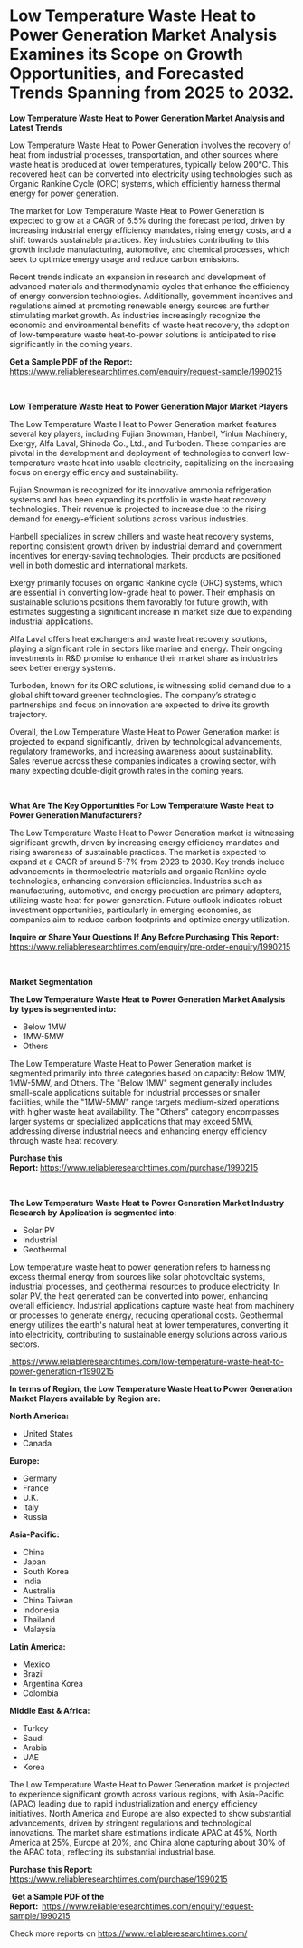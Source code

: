 <p><h1>Low Temperature Waste Heat to Power Generation Market Analysis Examines its Scope on Growth Opportunities, and Forecasted Trends Spanning from 2025 to 2032.</h1></p><p><strong>Low Temperature Waste Heat to Power Generation Market Analysis and Latest Trends</strong></p>
<p><p>Low Temperature Waste Heat to Power Generation involves the recovery of heat from industrial processes, transportation, and other sources where waste heat is produced at lower temperatures, typically below 200°C. This recovered heat can be converted into electricity using technologies such as Organic Rankine Cycle (ORC) systems, which efficiently harness thermal energy for power generation. </p><p>The market for Low Temperature Waste Heat to Power Generation is expected to grow at a CAGR of 6.5% during the forecast period, driven by increasing industrial energy efficiency mandates, rising energy costs, and a shift towards sustainable practices. Key industries contributing to this growth include manufacturing, automotive, and chemical processes, which seek to optimize energy usage and reduce carbon emissions. </p><p>Recent trends indicate an expansion in research and development of advanced materials and thermodynamic cycles that enhance the efficiency of energy conversion technologies. Additionally, government incentives and regulations aimed at promoting renewable energy sources are further stimulating market growth. As industries increasingly recognize the economic and environmental benefits of waste heat recovery, the adoption of low-temperature waste heat-to-power solutions is anticipated to rise significantly in the coming years.</p></p>
<p><strong>Get a Sample PDF of the Report:&nbsp;</strong> <a href="https://www.reliableresearchtimes.com/enquiry/request-sample/1990215?utm_campaign=2771&utm_medium=2&utm_source=Github&utm_content=ia&utm_term=07042025&utm_id=low-temperature-waste-heat-to-power-generation">https://www.reliableresearchtimes.com/enquiry/request-sample/1990215</a></p>
<p>&nbsp;</p>
<p><strong>Low Temperature Waste Heat to Power Generation Major Market Players</strong></p>
<p><p>The Low Temperature Waste Heat to Power Generation market features several key players, including Fujian Snowman, Hanbell, Yinlun Machinery, Exergy, Alfa Laval, Shinoda Co., Ltd., and Turboden. These companies are pivotal in the development and deployment of technologies to convert low-temperature waste heat into usable electricity, capitalizing on the increasing focus on energy efficiency and sustainability.</p><p>Fujian Snowman is recognized for its innovative ammonia refrigeration systems and has been expanding its portfolio in waste heat recovery technologies. Their revenue is projected to increase due to the rising demand for energy-efficient solutions across various industries.</p><p>Hanbell specializes in screw chillers and waste heat recovery systems, reporting consistent growth driven by industrial demand and government incentives for energy-saving technologies. Their products are positioned well in both domestic and international markets.</p><p>Exergy primarily focuses on organic Rankine cycle (ORC) systems, which are essential in converting low-grade heat to power. Their emphasis on sustainable solutions positions them favorably for future growth, with estimates suggesting a significant increase in market size due to expanding industrial applications.</p><p>Alfa Laval offers heat exchangers and waste heat recovery solutions, playing a significant role in sectors like marine and energy. Their ongoing investments in R&D promise to enhance their market share as industries seek better energy systems.</p><p>Turboden, known for its ORC solutions, is witnessing solid demand due to a global shift toward greener technologies. The company’s strategic partnerships and focus on innovation are expected to drive its growth trajectory.</p><p>Overall, the Low Temperature Waste Heat to Power Generation market is projected to expand significantly, driven by technological advancements, regulatory frameworks, and increasing awareness about sustainability. Sales revenue across these companies indicates a growing sector, with many expecting double-digit growth rates in the coming years.</p></p>
<p>&nbsp;</p>
<p><strong>What Are The Key Opportunities For Low Temperature Waste Heat to Power Generation Manufacturers?</strong></p>
<p><p>The Low Temperature Waste Heat to Power Generation market is witnessing significant growth, driven by increasing energy efficiency mandates and rising awareness of sustainable practices. The market is expected to expand at a CAGR of around 5-7% from 2023 to 2030. Key trends include advancements in thermoelectric materials and organic Rankine cycle technologies, enhancing conversion efficiencies. Industries such as manufacturing, automotive, and energy production are primary adopters, utilizing waste heat for power generation. Future outlook indicates robust investment opportunities, particularly in emerging economies, as companies aim to reduce carbon footprints and optimize energy utilization.</p></p>
<p><strong>Inquire or Share Your Questions If Any Before Purchasing This Report:</strong> <a href="https://www.reliableresearchtimes.com/enquiry/pre-order-enquiry/1990215?utm_campaign=2771&utm_medium=2&utm_source=Github&utm_content=ia&utm_term=07042025&utm_id=low-temperature-waste-heat-to-power-generation">https://www.reliableresearchtimes.com/enquiry/pre-order-enquiry/1990215</a></p>
<p>&nbsp;</p>
<p><strong>Market Segmentation</strong></p>
<p><strong>The Low Temperature Waste Heat to Power Generation Market Analysis by types is segmented into:</strong></p>
<p><ul><li>Below 1MW</li><li>1MW-5MW</li><li>Others</li></ul></p>
<p><p>The Low Temperature Waste Heat to Power Generation market is segmented primarily into three categories based on capacity: Below 1MW, 1MW-5MW, and Others. The "Below 1MW" segment generally includes small-scale applications suitable for industrial processes or smaller facilities, while the "1MW-5MW" range targets medium-sized operations with higher waste heat availability. The "Others" category encompasses larger systems or specialized applications that may exceed 5MW, addressing diverse industrial needs and enhancing energy efficiency through waste heat recovery.</p></p>
<p><strong>Purchase this Report:&nbsp;</strong><a href="https://www.reliableresearchtimes.com/purchase/1990215?utm_campaign=2771&utm_medium=2&utm_source=Github&utm_content=ia&utm_term=07042025&utm_id=low-temperature-waste-heat-to-power-generation">https://www.reliableresearchtimes.com/purchase/1990215</a></p>
<p>&nbsp;</p>
<p><strong>The Low Temperature Waste Heat to Power Generation Market Industry Research by Application is segmented into:</strong></p>
<p><ul><li>Solar PV</li><li>Industrial</li><li>Geothermal</li></ul></p>
<p><p>Low temperature waste heat to power generation refers to harnessing excess thermal energy from sources like solar photovoltaic systems, industrial processes, and geothermal resources to produce electricity. In solar PV, the heat generated can be converted into power, enhancing overall efficiency. Industrial applications capture waste heat from machinery or processes to generate energy, reducing operational costs. Geothermal energy utilizes the earth's natural heat at lower temperatures, converting it into electricity, contributing to sustainable energy solutions across various sectors.</p></p>
<p><a href="https://www.reliableresearchtimes.com/low-temperature-waste-heat-to-power-generation-r1990215?utm_campaign=2771&utm_medium=2&utm_source=Github&utm_content=ia&utm_term=07042025&utm_id=low-temperature-waste-heat-to-power-generation">&nbsp;https://www.reliableresearchtimes.com/low-temperature-waste-heat-to-power-generation-r1990215</a></p>
<p><strong>In terms of Region, the Low Temperature Waste Heat to Power Generation Market Players available by Region are:</strong></p>
<p>
    <p> <strong> North America: </strong>
        <ul>
            <li>United States</li>
            <li>Canada</li>
        </ul>
        </p> 
    <p> <strong> Europe: </strong>
        <ul>
            <li>Germany</li>
            <li>France</li>
            <li>U.K.</li>
            <li>Italy</li>
            <li>Russia</li>
        </ul>
        </p> 
    <p> <strong> Asia-Pacific: </strong>
        <ul>
            <li>China</li>
            <li>Japan</li>
            <li>South Korea</li>
            <li>India</li>
            <li>Australia</li>
            <li>China Taiwan</li>
            <li>Indonesia</li>
            <li>Thailand</li>
            <li>Malaysia</li>
        </ul>
        </p> 
    <p> <strong> Latin America: </strong>
        <ul>
            <li>Mexico</li>
            <li>Brazil</li>
            <li>Argentina Korea</li>
            <li>Colombia</li>
        </ul>
        </p> 
    <p> <strong> Middle East & Africa: </strong>
        <ul>
            <li>Turkey</li>
            <li>Saudi</li>
            <li>Arabia</li>
            <li>UAE</li>
            <li>Korea</li>
        </ul>
    </p>
    </p>
<p><p>The Low Temperature Waste Heat to Power Generation market is projected to experience significant growth across various regions, with Asia-Pacific (APAC) leading due to rapid industrialization and energy efficiency initiatives. North America and Europe are also expected to show substantial advancements, driven by stringent regulations and technological innovations. The market share estimations indicate APAC at 45%, North America at 25%, Europe at 20%, and China alone capturing about 30% of the APAC total, reflecting its substantial industrial base.</p></p>
<p><strong>Purchase this Report: </strong><a href="https://www.reliableresearchtimes.com/purchase/1990215?utm_campaign=2771&utm_medium=2&utm_source=Github&utm_content=ia&utm_term=07042025&utm_id=low-temperature-waste-heat-to-power-generation">https://www.reliableresearchtimes.com/purchase/1990215</a></p>
<p>&nbsp;<strong>Get a Sample PDF of the Report:&nbsp;&nbsp;</strong><a href="https://www.reliableresearchtimes.com/enquiry/request-sample/1990215?utm_campaign=2771&utm_medium=2&utm_source=Github&utm_content=ia&utm_term=07042025&utm_id=low-temperature-waste-heat-to-power-generation">https://www.reliableresearchtimes.com/enquiry/request-sample/1990215</a></p>
<p><strong></strong></p>
<p>Check more reports on <a href="https://www.reliableresearchtimes.com/?utm_campaign=2771&utm_medium=2&utm_source=Github&utm_content=ia&utm_term=07042025&utm_id=low-temperature-waste-heat-to-power-generation">https://www.reliableresearchtimes.com/</a></p>
